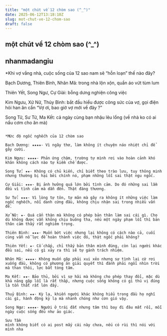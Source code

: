 ```yaml
---
title: "một chút về 12 chòm sao (^_^)"
date: 2025-06-12T13:18:10Z
slug: mot-chut-ve-12-chom-sao
draft: false
---
```


## một chút về 12 chòm sao (^_^)

## nhanmadangiu

*Khi vợ vắng nhà, cuộc sống của 12 sao nam sẽ “hỗn loạn” thế nào đây?
 
 
Bạch Dương, Thiên Bình, Nhân Mã: trong nhà lộn xộn, quần áo vứt tùm lum

Thiên Yết, Song Ngư, Cự Giải: bỗng dưng nghiện công việc 

Kim Ngưu, Xử Nữ, Thủy Bình: bắt đầu hiểu được công sức của vợ, gọi điện hỏi han ân cần “Vợ ơi, bao giờ vợ mới về đây ?”

Song Tử, Sư Tử, Ma Kết: cả ngày cùng bạn nhậu lêu lổng (về nhà ko có ai nấu cơm cho ăn mà)

~~~~~~~~~~~~~~~~~~~~~~~~~~~~
 
*Mức độ ngốc nghếch của 12 chòm sao

Bạch Dương: ★★★★- Vì ngây thơ, làm không ít chuyện náo nhiệt chỉ để gây cười.

Kim Ngưu: ★★★★- Phản ứng chậm, trường tự mình rơi vào hoàn cảnh khó khăn không cách nào tự kiềm chế được.

Song Tử: ★★- Không có chủ kiến, chỉ biết theo trào lưu, tuy thông minh nhưng thường bị hại bởi chính nó, phạm những lỗi sai thật ngu ngốc.

Cự Giải: ★★★- Bị ảnh hưởng quá lớn bởi tình cảm. Do đó những sai lầm đều vì tình cảm mà dẫn đến. Thật đáng thương.

Sư Tử: ★★★- Vì lòng tự tôn, tự mãn mà gây ra không ít những việc làm ngốc nghếch, nổi danh cứng đầu, không chịu nhận sai trong nhiều vấn đề.

Xử Nữ: ★- Quá cẩn thận mà không có phép bản thân làm sai cái gì. Cho dù không được vẫn không chịu buông tha, nếu một ngày phạm lỗi thì bản thân cảm thấy rất nghiêm trọng.

Thiên Bình: ★★★- Muốn bớt việc nhưng lại không có cách nào cả, cuối cùng vẫn nỗ lực để hoàn thành việc đó, thật ngốc phải không?

Thiên Yết: ★- Cố chấp, chỉ thấy bản thân mình đúng, còn lại người khác đều sai, nếu có gì xảy ra thì sẽ tự gánh trách nhiệm.

Nhân Mã: ★★★★- Không muốn gặp phải xui xẻo nhưng sự tình lại cứ rơi xuống đầu, không có phương án giải quyết thì đành phải ngồi nhìn trời mà than thôi, lực bất tòng tâm.

Ma Kết: ★★- Bảo thủ, bởi vì sợ hãi mà không cho phép thay đổi, mặc dù khả năng gặp lỗi là rất thấp, nhưng cuộc sống không có gì thú vị đúng là tổn thất rất lớn đấy.

Thuỷ Bình: ★★- Kỳ lạ, khiến người khác không hiểu trong đầu họ nghĩ cái gì, hành động kỳ lạ mà nhanh chóng như cơn gió vậy.

Song Ngư: ★★★★- Người ở trái đất nhưng tâm thì bay đi đâu mất rồi, mỗi ngày cuộc sống đều như ảo giác.

Sưu Tầm
mình không biết có ai post mấy cái này chưa, nếu có rùi thì nói với mình nha